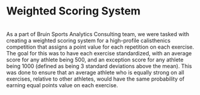 # Weighted Scoring System
<br>
As a part of Bruin Sports Analytics Consulting team, we were tasked with creating a weighted scoring system for a high-profile calisthenics competition that assigns a point value for each repetition on each exercise. 
The goal for this was to have each exercise standardized, with an average score for any athlete being 500, and an exception score for any athlete being 1000 (defined as being 3 standard deviations above the mean).
This was done to ensure that an average athlete who is equally strong on all exercises, relative to other athletes, would have the same probability of earning equal points value on each exercise.
